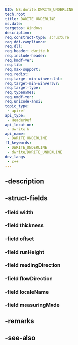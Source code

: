 ```yaml
---
UID: NS:dwrite.DWRITE_UNDERLINE
tech.root: 
title: DWRITE_UNDERLINE
ms.date: 
targetos: Windows
description: 
req.construct-type: structure
req.ddi-compliance: 
req.dll: 
req.header: dwrite.h
req.include-header: 
req.kmdf-ver: 
req.lib: 
req.max-support: 
req.redist: 
req.target-min-winverclnt: 
req.target-min-winversvr: 
req.target-type: 
req.typenames: 
req.umdf-ver: 
req.unicode-ansi: 
topic_type:
 - apiref
api_type:
 - HeaderDef
api_location:
 - dwrite.h
api_name:
 - DWRITE_UNDERLINE
f1_keywords:
 - DWRITE_UNDERLINE
 - dwrite/DWRITE_UNDERLINE
dev_langs:
 - c++
---
```


## -description

## -struct-fields

### -field width

### -field thickness

### -field offset

### -field runHeight

### -field readingDirection

### -field flowDirection

### -field localeName

### -field measuringMode

## -remarks

## -see-also

